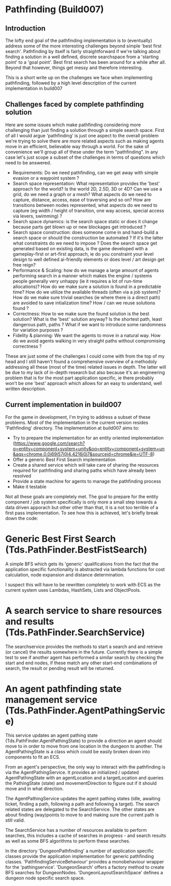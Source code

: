 Pathfinding (Build007)
======================

Introduction
------------
The lofty end goal of the pathfinding implementation is to (eventually) address some of the more interesting challenges beyond simple 'best first search'. Pathfinding by itself is fairly straightforward if we're talking about finding a solution in a well defined, discrete searchspace from a 'starting point' to a 'goal point'. Best first search has been around for a while after all. Beyond that however, things get messy and therefore interesting. 

This is a short write up on the challenges we face when implementing pathfinding, followed by a high level description of the current implementation in build007


Challenges faced by complete pathfinding solution
-------------------------------------------------
Here are some issues which make pathfinding considering more challenging than just finding a solution through a simple search space. First of all I would argue 'pathfinding' is just one aspect to the overall problem we're trying to solve there are more related aspects such as  making agents move in an efficient, believable way through a world. For the sake of convenience we'll group all of these under the term "pathfinding". In any case let's just scope a subset of the challenges in terms of questions which need to be answered.

* Requirements: Do we need pathfinding, can we get away with simple evasion or a waypoint system ?
* Search space representation: What representation provides the 'best' approach for the world? Is the world 2D, 2.5D, 3D or 4D? Can we use a grid, do we need a graph or a mesh? What aspects do we need to capture, distance, access, ease of traversing and so on? How are transitions between nodes represented, what aspects do we need to capture (eg width / height of transition, one way access, special access via levers, swimming) ?  
* Search space dynamics: is the search space static or does it change because parts get blown up or new blockages get introduced ?
* Search space construction: does someone come in and hand-build a search space or should the construction be automated ? If it's the latter what constraints do we need to impose ? Does the search space get generated based on existing data, is the game developed with a gameplay-first or art-first approach, ie do you constraint your level design to well defined ai-friendly elements or does level / art design get free reign? 
* Performance & Scaling: how do we manage a large amount of agents performing search in a manner which makes the engine / systems people generally very unhappy (ie it requires a lot of run-time allocations)? How do we make sure a solution is found in a predictable time? How do we utilize the available threads (often via a job system)? How do we make sure trivial searches (ie where there is a direct path) are avoided to save intialization time?	How / can we reuse solutions found ?
* Correctness: How to we make sure the found solution is the best solution? What is the 'best' solution anyway? Is the shortest path, least dangerous path, paths ? What if we want to introduce some randomness for variation purposes ? 
* Fidelity & planning: We want the agents to move in a natural way. How do we avoid agents walking in very straight paths without compromising correctness ?

These are just some of the challenges I could come with from the top of my head and I still haven't found a comprehensive overview of a methodoly addressing all these (most of the time) related issues in depth. The latter will be due to my lack of in-depth research but also because it's an engineering problem that is for the most part application specific, ie there probably won't be one 'best' approach which allows for an easy to understand, well written description.

Current implementation in build007
----------------------------------

For the game in development, I'm trying to address a subset of these problems. Most of the implementation in the current version resides 'Pathfinding' directory. The implementation at build007 aims to:

* Try to prepare the implementation for an entity oriented implementation (https://www.google.com/search?q=entity+component+system+unity&oq=entity+component+system+un&aqs=chrome.0.0j69i57j0l4.4216j0j7&sourceid=chrome&ie=UTF-8)
* Offer a generic Best First Search implementation
* Create a shared service which will take care of sharing the resources required for pathfinding and sharing paths which have already been resolved
* Provide a state machine for agents to manage the pathfinding process
* Make it testable

Not all these goals are completely met. The goal to prepare for the entity component / job system specifically is only more a small step towards a data driven apporach but other other than that, it is a not too terrible of a first pass implementation. To see how this is achieved, let's briefly break down the code:

# Generic Best First Search (Tds.PathFinder.BestFistSearch) 
A simple BFS which gets its 'generic' qualifications from the fact that the application specific functionality is abstracted via lambda functions for cost calculation, node expansion and distance determination. 

I suspect this will have to be rewritten completely to work with ECS as the current system uses Lambdas, HashSets, Lists and ObjectPools.

# A search service to share resources and results (Tds.PathFinder.SearchService)
The searchservice provides the methods to start a search and and retrieve (or cancel) the results somewhere in the future. Currently there is a simple test to see if another agent has performed a similar search by checking the start and end nodes, if these match any other start-end combinations of search, the result or pending result will be returned.

# An agent pathfinding state management service (Tds.PathFinder.AgentPathingService)
This service updates an agent pathing state (Tds.PathFinder.AgentPathingState) to provide a direction an agent should move to in order to move from one location in the dungeon to another. The AgentPathingState is a class which could be easily broken down into components to fit an ECS. 


From an agent's perspective, the only way to interact with the pathfinding is via the AgentPathingService. It provides an initialized / updated AgentPathingState with an agentLocation and a targetLocation and queries the PathingState (state)  and movementDirection to figure out if it should move and in what direction. 

The AgentPathingService updates the agent pathing states (idle, awaiting ticket, finding a path, following a path and following a target). The search related states are delegated to the SearchService. The other states are about finding (way)points to move to and making sure the current path is still valid.

The SearchService has a number of resources available to perform searches, this includes a cache of searches in progress - and search results as well as some BFS algorithms to perform these searches. 

In the directory 'DungeonPathfinding' a number of application specific classes provide the application implementation for generic pathfinding classes.  'PathfindingServiceBehaviour' provides a monobehaviour wrapper for the 'pathingservice'. 'DungeonSearch' offers a factory method to create BFS searches for DungeonNodes. 'DungeonLayoutSearchSpace' defines a dungeon node specific search space. 

  


 


 



 


